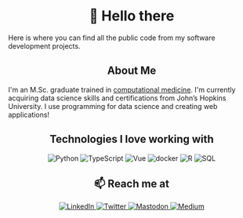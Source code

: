 
<div align="center">
  
# :wave: Hello there

</div>

Here is where you can find all the public code from my software development projects.

<div align="center">
  
## About Me

</div>

I'm an M.Sc. graduate trained in [computational medicine](https://ir.lib.uwo.ca/etd/8824/). I'm currently acquiring data science skills and certifications from John’s Hopkins University. I use programming for data science and creating web applications!

<div align="center">
    
## Technologies I love working with


<div display="flex">
  <!-- Python -->
  <img src="https://img.shields.io/badge/Python-3776AB.svg?style=for-the-badge&logo=python&logoColor=white" alt="Python"/>
  <!-- Typescript -->
  <img src="https://img.shields.io/badge/TypeScript-007ACC.svg?style=for-the-badge&logo=typescript&logoColor=white" alt="TypeScript"/>
  <!-- Vue -->
  <img src="https://img.shields.io/badge/Vue-4FC08D.svg?style=for-the-badge&logo=vue.js&logoColor=white" alt="Vue"/>
  <!-- Jupyter Notebooks -->
  <!-- <img src="https://img.shields.io/badge/Jupyter-F37626.svg?style=for-the-badge&logo=Jupyter&logoColor=white" alt="Jupyter"/> -->
    <!-- Docker -->
  <img src="https://img.shields.io/badge/docker-2496ED.svg?style=for-the-badge&logo=docker&logoColor=white" alt="docker"/>
   <!-- R -->
  <img src="https://img.shields.io/badge/R-276DC3.svg?style=for-the-badge&logo=R&logoColor=white" alt="R"/>
  <!-- SQL -->
  <img src="https://img.shields.io/badge/SQL-025E8C.svg?style=for-the-badge&logo=MySQL&logoColor=white" alt="SQL"/>
</div>

<!-- <img align="center" src="https://github-readme-stats.vercel.app/api/top-langs/?username=tmhntr&layout=compact&theme=dark&hide_border=true" /> -->

</div>

<div align="center">
    
## :mailbox: Reach me at


<div>
  <a href="https://www.linkedin.com/in/tmhntr/">
    <img src="https://img.shields.io/badge/linkedIn--%230077B5.svg?style=social&logo=linkedin" alt="LinkedIn"/>
  </a>
  <a href="https://twitter.com/timhunterdev">
    <img src="https://img.shields.io/badge/Twitter--%231DA1F2.svg?style=social&logo=twitter" alt="Twitter"/>
  </a>
  <!-- mastodon -->
  <a href="https://mastodon.social/@timhunter">
    <img src="https://img.shields.io/badge/Mastodon--%231DA1F2.svg?style=social&logo=mastodon" alt="Mastodon"/>
  </a>

  
  <a href="https://timhunter.dev">
    <img src="https://img.shields.io/badge/timhunter.dev-darkgreen?style=for-the-badge&logo=tvtime&logoColor=white" alt="Medium"/>
  </a>
</div>
</div>

